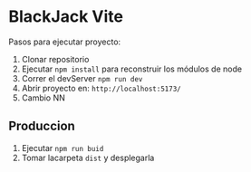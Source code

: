 # BlackJack Vite

Pasos para ejecutar proyecto:

1. Clonar repositorio
2. Ejecutar ```npm install``` para reconstruir los módulos de node
3. Correr el devServer ```npm run dev```
4. Abrir proyecto en: ```http://localhost:5173/``` 
5. Cambio NN

## Produccion

1. Ejecutar ```npm run buid```
2. Tomar lacarpeta ```dist``` y desplegarla

